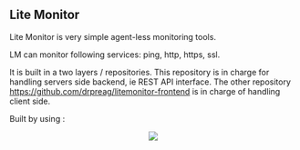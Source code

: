 
## Lite Monitor

Lite Monitor is very simple agent-less monitoring tools.

LM can monitor following services: ping, http, https, ssl.
 
It is built in a two layers / repositories.
This repository is in charge for handling servers side backend, ie REST API interface. 
The other repository https://github.com/drpreag/litemonitor-frontend is in charge of handling client side.

Built by using :
<p align="center"><img src="https://laravel.com/assets/img/components/logo-laravel.svg"></p>
